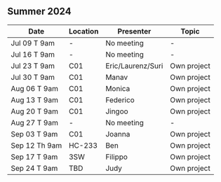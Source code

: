 ## Summer 2024

| Date            | Location   | Presenter                | Topic              |
|-----------------|------------|--------------------------|--------------------|
| Jul 09 T 9am    | -          | No meeting               | -                  |
| Jul 16 T 9am    | -          | No meeting               | -                  |
| Jul 23 T 9am    | C01        | Eric/Laurenz/Suri        | Own project        |
| Jul 30 T 9am    | C01        | Manav                    | Own project        |
| Aug 06 T 9am    | C01        | Monica                   | Own project        |
| Aug 13 T 9am    | C01        | Federico                 | Own project        |
| Aug 20 T 9am    | C01        | Jingoo                   | Own project        |
| Aug 27 T 9am    | -          | No meeting               | -                  |
| Sep 03 T 9am    | C01        | Joanna                   | Own project        |
| Sep 12 Th 9am   | HC-233     | Ben                      | Own project        |
| Sep 17 T 9am    | 3SW        | Filippo                  | Own project        |
| Sep 24 T 9am    | TBD        | Judy                     | Own project        |

